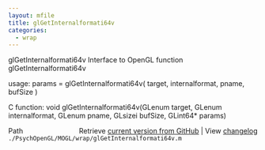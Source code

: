 ```yaml
---
layout: mfile
title: glGetInternalformati64v
categories:
  - wrap
---
```


glGetInternalformati64v  Interface to OpenGL function glGetInternalformati64v

usage:  params = glGetInternalformati64v\( target, internalformat, pname, bufSize \)

C function:  void glGetInternalformati64v\(GLenum target, GLenum internalformat, GLenum pname, GLsizei bufSize, GLint64\* params\)


<div class="code_header" style="text-align:right;">
  <span style="float:left;">Path&nbsp;&nbsp;</span> <span class="counter">Retrieve <a href=
  "https://raw.github.com/Psychtoolbox-3/Psychtoolbox-3/beta/./PsychOpenGL/MOGL/wrap/glGetInternalformati64v.m">current version from GitHub</a> | View <a href=
  "https://github.com/Psychtoolbox-3/Psychtoolbox-3/commits/beta/./PsychOpenGL/MOGL/wrap/glGetInternalformati64v.m">changelog</a></span>
</div>
<div class="code">
  <code>./PsychOpenGL/MOGL/wrap/glGetInternalformati64v.m</code>
</div>

